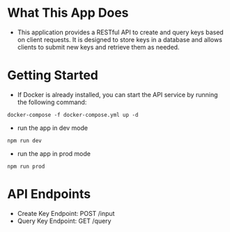 # What This App Does
- This application provides a RESTful API to create and query keys based on client requests. It is designed to store keys in a database and allows clients to submit new keys and retrieve them as needed.


# Getting Started
- If Docker is already installed, you can start the API service by running the following command:
```
docker-compose -f docker-compose.yml up -d
```
- run the app in dev mode
```
npm run dev
```

- run the app in prod mode
```
npm run prod
```

# API Endpoints
- Create Key Endpoint: POST /input
- Query Key Endpoint: GET /query